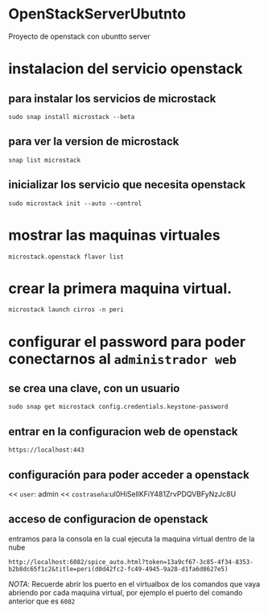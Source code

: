 
# OpenStackServerUbutnto
Proyecto de openstack con ubuntto server

# instalacion del servicio openstack
##  para instalar los servicios de microstack
```
sudo snap install microstack --beta 
```
##  para ver la version de microstack
```
snap list microstack  
```
##  inicializar los servicio que necesita openstack
```
sudo microstack init --auto --control   
```
# mostrar las maquinas virtuales 
```
microstack.openstack flavor list 
```
# crear la primera maquina virtual.
```
microstack launch cirros -n peri
```
# configurar el password para poder conectarnos al `administrador web` 
## se crea una clave, con un usuario
```
sudo snap get microstack config.credentials.keystone-password
```
## entrar en la configuracion web de openstack
```
https://localhost:443
```
## configuración para poder acceder a openstack
<< `user`: admin
<< `costraseña`:ul0HiSellKFiY481ZrvPDQVBFyNzJc8U
 

## acceso de configuracion de openstack
entramos para la consola en la cual ejecuta la maquina virtual dentro de la nube
```
http://localhost:6082/spice_auto.html?token=13a9cf67-3c85-4f34-8353-b2b8dc65f1c2&title=peri(d0d42fc2-fc49-4945-9a28-d1fa6d8627e5)
```
_NOTA_: Recuerde abrir los puerto en el virtualbox de los comandos que vaya abriendo por cada maquina virtual, por ejemplo el puerto del  comando anterior que es `6082`





